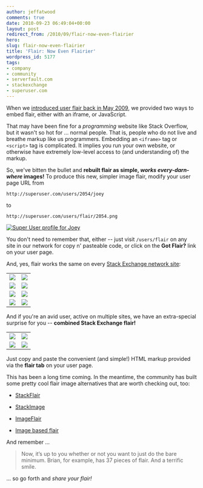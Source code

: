 ```yaml
---
author: jeffatwood
comments: true
date: 2010-09-23 06:49:04+00:00
layout: post
redirect_from: /2010/09/flair-now-even-flairier
hero: 
slug: flair-now-even-flairier
title: 'Flair: Now Even Flairier'
wordpress_id: 5177
tags:
- company
- community
- serverfault.com
- stackexchange
- superuser.com
---
```



When we [introduced user flair back in May 2009](http://blog.stackoverflow.com/2009/05/nowearn-valuable-flair/), we  provided two ways to embed flair, either with an iframe, or JavaScript.



That may have been fine for a _programming_ website like Stack Overflow, but it wasn't so hot for … normal people. That is, people who do not live and breathe markup like us programmers. Embedding an `<iframe>` tag or `<script>` tag is complicated. It implies you run your own website, or otherwise have extremely low-level access to (and understanding of) the markup. 



So, we've bitten the bullet and **rebuilt flair as simple, _works every-darn-where_ images!** To produce this new, simpler image flair, modify your user page URL from



`http://superuser.com/users/2054/joey`



to



`http://superuser.com/users/flair/2054.png`



[![Super User profile for Joey](http://superuser.com/users/flair/2054.png)](http://superuser.com/users/2054/joey)



You don't need to remember that, either -- just visit `/users/flair` on any site in our network for copy n' pasteable code, or click on the **Got Flair?** link on your user page.



And, yes, flair works the same on every [Stack Exchange network site](http://stackexchange.com/sites):



<table cellpadding="4" width="430" cellspacing="4" >
<tr >

<td ><a href="http://serverfault.com/users/301/dave-cheney"><img src="http://serverfault.com/users/flair/301.png"></a>
</td>

<td ><a href="http://meta.stackoverflow.com/users/22164/thetxi"><img src="http://meta.stackoverflow.com/users/flair/22164.png"></a>
</td>
</tr>

<tr >

<td ><a href="http://superuser.com/users/13241/josh-k"><img src="http://superuser.com/users/flair/13241.png"></a>
</td>

<td ><a href="http://webapps.stackexchange.com/users/324/neo"><img src="http://webapps.stackexchange.com/users/flair/324.png"></a>
</td>
</tr>

<tr >

<td ><a href="http://gaming.stackexchange.com/users/32/mag-roader"><img src="http://gaming.stackexchange.com/users/flair/32.png"></a>
</td>

<td ><a href="http://webmasters.stackexchange.com/users/26/artlung"><img src="http://webmasters.stackexchange.com/users/flair/26.png"></a>
</td>
</tr>

<tr >

<td ><a href="http://answers.onstartups.com/users/1796/jeff-oresik"><img src="http://answers.onstartups.com/users/flair/1796.png"></a>
</td>

<td ><a href="http://android.stackexchange.com/users/3/othermichael"><img src="http://android.stackexchange.com/users/flair/3.png"></a>
</td>
</tr>
</table>



And if you're an avid user, active on multiple sites, we have an extra-special surprise for you -- **combined Stack Exchange flair!**



<table cellpadding="4" width="430" cellspacing="4" >
<tr >

<td >
<img src="http://stackexchange.com/users/flair/357a269566b44ab99bbd502d6ad0b1ce.png">

</td>

<td >
<img src="http://stackexchange.com/users/flair/30498037168a4055a8490c31c2b1d863.png">

</td>
</tr>
<tr >

<td >
<img src="http://stackexchange.com/users/flair/c23cf04a6809424b833d19e6d55f2e8d.png">

</td>

<td >
<img src="http://stackexchange.com/users/flair/5091e12f1fdc49d9aec229814923e1c6.png">

</td>
</tr>
</table>



Just copy and paste the convenient (and simple!) HTML markup provided via the **flair tab** on your user page.



This has been a long time coming. In the meantime, the community has built some pretty cool flair image alternatives that are worth checking out, too:







  * [StackFlair](http://stackapps.com/questions/1567/stackflair-generate-flair-for-your-stackexchange-associated-accounts-now-with)

  * [StackImage](http://stackapps.com/questions/847/stackimage-generating-images-of-questions-and-users-now-with-global-flair)

  * [ImageFlair](http://www.grumpydev.com/2009/07/11/stack-overflow-share-your-flair-now-in-png/)

  * [Image based flair](http://meta.stackoverflow.com/questions/9482/image-based-flair-downloadable-implementation-v2-1)




And remember ...





<blockquote>
Now, it’s up to you whether or not you want to just do the bare minimum. Brian, for example, has 37 pieces of flair. And a terrific smile.
</blockquote>





… so go forth and _share your flair!_

